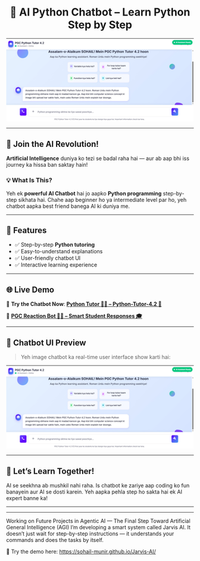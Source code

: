 <h1 align="center">🤖 AI Python Chatbot – Learn Python Step by Step</h1>

<p align="center">
  <img src="bandicam 2025-07-04 11-46-51-447.jpg" alt="Chatbot UI Preview" width="600"/>
</p>

---

## 🚀 Join the AI Revolution!

**Artificial Intelligence** duniya ko tezi se badal raha hai — aur ab aap bhi iss journey ka hissa ban saktay hain!

### 💡 What Is This?

Yeh ek **powerful AI Chatbot** hai jo aapko **Python programming** step-by-step sikhata hai. Chahe aap beginner ho ya intermediate level par ho, yeh chatbot aapka best friend banega AI ki duniya me.

---

## 🧠 Features

- ✅ Step-by-step **Python tutoring**
- ✅ Easy-to-understand explanations
- ✅ User-friendly chatbot UI
- ✅ Interactive learning experience

---

## 🌐 Live Demo

🔗 **Try the Chatbot Now**:  [**Python Tutor 🤖✨ – Python-Tutor-4.2 🐍**](https://musab-bhai.github.io/unsual/)


🔗  [**PGC Reaction Bot 🤖✨ – Smart Student Responses 🎓**](https://web-production-06659.up.railway.app/)


---

## 📸 Chatbot UI Preview

> Yeh image chatbot ka real-time user interface show karti hai:

<p align="center">
  <img src="bandicam 2025-07-04 11-46-51-447.jpg" alt="Chatbot Screenshot" width="600"/>
</p>

---

## 🤝 Let’s Learn Together!

AI se seekhna ab mushkil nahi raha. Is chatbot ke zariye aap coding ko fun banayein aur AI se dosti karein. Yeh aapka pehla step ho sakta hai ek AI expert banne ka!

---


___________________________________________________________________


Working on Future Projects in Agentic AI — The Final Step Toward Artificial General Intelligence (AGI)
I’m developing a smart system called Jarvis AI. It doesn’t just wait for step-by-step instructions — it understands your commands and does the tasks by itself.

🔗 Try the demo here: https://sohail-munir.github.io/Jarvis-AI/
